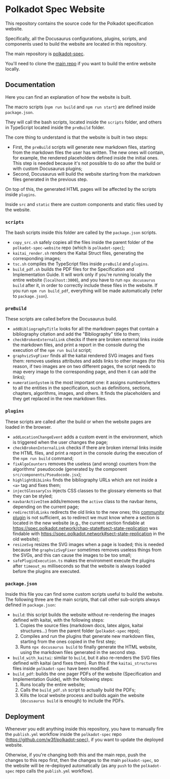 # Polkadot Spec Website

This repository contains the source code for the Polkadot specification website.

Specifically, all the Docusaurus configurations, plugins, scripts, and components used to build the website are located in this repository.

The main repository is [polkadot-spec](https://github.com/w3f/polkadot-spec).

You'll need to clone the [main repo](https://github.com/w3f/polkadot-spec) if you want to build the entire website locally.

## Documentation

Here you can find an explanation of how the website is built.

The macro scripts (`npm run build` and `npm run start`) are defined inside `package.json`.

They will call the bash scripts, located inside the `scripts` folder, and others in TypeScript located inside the `preBuild` folder.

The core thing to understand is that the website is built in two steps:
- First, the `preBuild` scripts will generate new markdown files, starting from the markdown files the user has written. The new ones will contain, for example, the rendered placeholders defined inside the initial ones. This step is needed because it's not possible to do so after the build or with custom Docusaurus plugins;
- Second, Docusaurus will build the website starting from the markdown files generated in the previous step.

On top of this, the generated HTML pages will be affected by the scripts inside `plugins`. 

Inside `src` and `static` there are custom components and static files used by the website.

### `scripts`

The bash scripts inside this folder are called by the `package.json` scripts.
- `copy_src.sh` safely copies all the files inside the parent folder of the `polkadot-spec-website` repo (which is `polkadot-spec`);
- `kaitai_render.sh` renders the Kaitai Struct files, generating the corresponding images;
- `tsc.sh` compiles the TypeScript files inside `preBuild` and `plugins`.
- `build_pdf.sh` builds the PDF files for the Specification and Implementation Guide. It will work only if you're running locally the entire website (`localhost:3000`), and you have to run `npx docusaurus build` after it, in order to correctly include these files in the website. If you run `npm run build_pdf`, everything will be made automatically (refer to `package.json`).

### `preBuild`

These scripts are called before the Docusaurus build.
- `addBibliographyTitle` looks for all the markdown pages that contain a bibliography citation and add the "Bibliography" title to them;
- `checkBrokenExternalLink` checks if there are broken external links inside the markdown files, and print a report in the console during the execution of the `npm run build` script;
- `graphvizSvgFixer` finds all the kaitai rendered SVG images and fixes them: removes useless attributes and adds links to other images (for this reason, if two images are on two different pages, the script needs to map every image to the corresponding page, and then it can add the links);
- `numerationSystem` is the most important one: it assigns numbers/letters to all the entities in the specification, such as definitions, sections, chapters, algorithms, images, and others. It finds the placeholders and they get replaced in the new markdown files.


### `plugins`

These scripts are called after the build or when the website pages are loaded in the browser.
- `addLocationChangeEvent` adds a custom event in the environment, which is triggered when the user changes the page;
- `checkBrokenInternalLink` checks if there are broken internal links inside the HTML files, and print a report in the console during the execution of the `npm run build` command;
- `fixAlgoCounters` removes the useless (and wrong) counters from the algorithms' pseudocode (generated by the component `src/components/Pseudocode.jsx`);
- `highlightBibLinks` finds the bibliography URLs which are not inside a `<a>` tag and fixes them;
- `injectGlossaryCss` injects CSS classes to the glossary elements so that they can be styled;
- `navbarActiveItem` adds/removes the `active` class to the navbar items, depending on the current page;
- `redirectOldLinks` redirects the old links to the new ones; this [community plugin](https://docusaurus.io/docs/api/plugins/@docusaurus/plugin-client-redirects) is not sufficient, as to redirect we must know where a section is located in the new website (e.g., the current section findable at https://spec.polkadot.network/chap-state#sect-state-replication was findable with https://spec.polkadot.network#sect-state-replication in the old website);
- `resizeSvg` resizes the SVG images when a page is loaded; this is needed because the `graphvizSvgFixer` sometimes removes useless things from the SVGs, and this can cause the images to be too small;
- `safePluginExecution.ts` makes the environment execute the plugins after `timeout_ms` milliseconds so that the website is always loaded before the plugins are executed.

### `package.json`

Inside this file you can find some custom scripts useful to build the website. The following three are the main scripts, that call other sub-scripts always defined in `package.json`:
- `build`: this script builds the website without re-rendering the images defined with kaitai, with the following steps:
  1. Copies the source files (markdown docs, latex algos, kaitai structures...) from the parent folder (`polkadot-spec` repo);
  2. Compiles and run the plugins that generate new markdown files, starting from the ones copied in the first step;
  3. Runs `npx docusaurus build` to finally generate the HTML website, using the markdown files generated in the second step. 
- `build_with_kaitai`: similar to `build`, but it also re-renders the SVG files defined with kaitai (and fixes them). Run this if the `kaitai_structures` files inside `polkadot-spec` have been modified.
- `build_pdf`: builds the one pager PDFs of the website (Specification and Implementation Guide), with the following steps:
  1. Runs locally the entire website;
  2. Calls the `build_pdf.sh` script to actually build the PDFs;
  3. Kills the local website process and builds again the website (`docusaurus build` is enough) to include the PDFs.

## Deployment

Whenever you edit anything inside this repository, you have to manually fire the `publish.yml` workflow inside the `polkadot-spec` repo (https://github.com/w3f/polkadot-spec), if you want to update the deployed website.

Otherwise, if you're changing both this and the main repo, push the changes to this repo first, then the changes to the main `polkadot-spec`, so the website will be re-deployed automatically (as any `push` to the `polkadot-spec` repo calls the `publish.yml` workflow).
